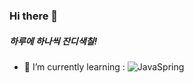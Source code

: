 ### Hi there 👋
##### 하루에 하나씩 잔디색칠!
- 🌱 I’m currently learning :  ![JavaSpring](https://img.shields.io/badge/I'm학습이에요-JavaSpring-blue?logo=intellijidea)



<!--
**Mcgeolypazun/Mcgeolypazun** is a ✨ _special_ ✨ repository because its `README.md` (this file) appears on your GitHub profile.

Here are some ideas to get you started:

- 🔭 I’m currently working on ...
- 🌱 I’m currently learning ...
- 👯 I’m looking to collaborate on ...
- 🤔 I’m looking for help with ...
- 💬 Ask me about ...
- 📫 How to reach me: ...
- 😄 Pronouns: ...
- ⚡ Fun fact: ...
-->
